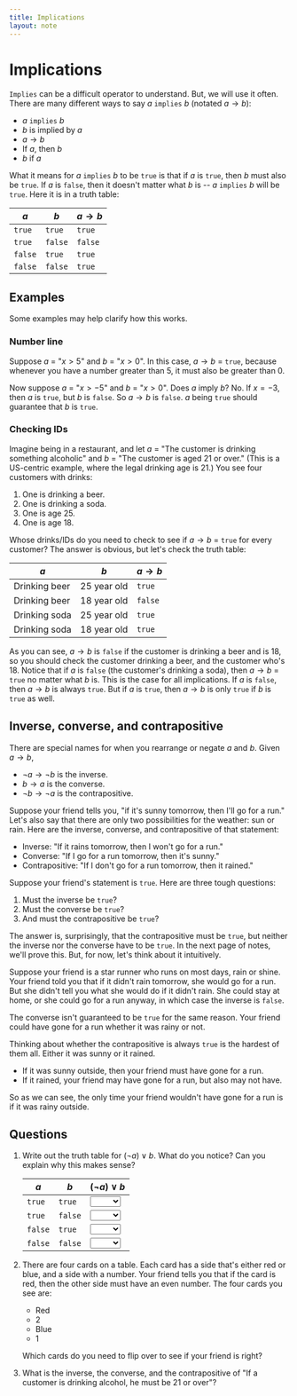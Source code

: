 ```yaml
---
title: Implications
layout: note
---
```


# Implications

`Implies` can be a difficult operator to understand. But, we will use it often. There are many different ways to say $a$ `implies` $b$ (notated $a \to b$):

* $a$ `implies` $b$
* $b$ is implied by $a$
* $a \to b$
* If $a$, then $b$
* $b$ if $a$

What it means for $a$ `implies` $b$ to be `true` is that if $a$ is `true`, then $b$ must also be `true`. If $a$ is `false`, then it doesn't matter what $b$ is -- $a$ `implies` $b$ will be `true`. Here it is in a truth table:

$a$ | $b$ | $a \to b$
--- | --- | ---------
`true` | `true` | `true`
`true` | `false` | `false`
`false` | `true` | `true`
`false` | `false` | `true`

## Examples
Some examples may help clarify how this works.

### Number line
Suppose $a$ = "$x > 5$" and $b$ = "$x > 0$". In this case, $a \to b$ = `true`, because whenever you have a number greater than 5, it must also be greater than 0.

Now suppose $a$ = "$x > -5$" and $b$ = "$x > 0$". Does $a$ imply
  $b$? No. If $x = -3$, then $a$ is `true`, but $b$ is `false`. So
  $a \to b$ is `false`. $a$ being `true` should guarantee that $b$ is `true`.

### Checking IDs

Imagine being in a restaurant, and let $a$ = "The customer is drinking something alcoholic" and $b$ = "The customer is aged 21 or over." (This is a US-centric example, where the legal drinking age is 21.) You see four customers with drinks:

1.  One is drinking a beer.
2.  One is drinking a soda.
3.  One is age 25.
4.  One is age 18.

Whose drinks/IDs do you need to check to see if $a \to b$ = `true` for every customer? The answer is obvious, but let's check the truth table:

$a$ | $b$ | $a \to b$
--- | --- | ---------
Drinking beer | 25 year old | `true`
Drinking beer | 18 year old | `false`
Drinking soda | 25 year old | `true`
Drinking soda | 18 year old | `true`

As you can see, $a \to b$ is `false` if the customer is drinking a beer and is 18, so you should check the customer drinking a beer, and the customer who's 18\. Notice that if $a$ is `false` (the customer's drinking a soda), then $a \to b$ = `true` no matter what $b$ is. This is the case for all implications. If $a$ is `false`, then $a \to b$ is always `true`. But if $a$ is `true`, then $a \to b$ is only `true` if $b$ is `true` as well.

## Inverse, converse, and contrapositive
There are special names for when you rearrange or negate $a$ and $b$. Given $a \to b$,

* $\neg a \to \neg b$ is the inverse.
* $b \to a$ is the converse.
* $\neg b \to \neg a$ is the contrapositive.

Suppose your friend tells you, "if it's sunny tomorrow, then I'll go for a run." Let's also say that there are only two possibilities for the weather: sun or rain. Here are the inverse, converse, and contrapositive of that statement:

* Inverse: "If it rains tomorrow, then I won't go for a run."
* Converse: "If I go for a run tomorrow, then it's sunny."
* Contrapositive: "If I don't go for a run tomorrow, then it rained."

Suppose your friend's statement is `true`. Here are three tough questions:

1. Must the inverse be `true`?
2. Must the converse be `true`?
3. And must the contrapositive be `true`?

The answer is, surprisingly, that the contrapositive must be `true`, but neither the inverse nor the converse have to be `true`. In the next page of notes, we'll prove this. But, for now, let's think about it intuitively.

Suppose your friend is a star runner who runs on most days, rain or shine. Your friend told you that if it didn't rain tomorrow, she would go for a run. But she didn't tell you what she would do if it didn't rain. She could stay at home, or she could go for a run anyway, in which case the inverse is `false`.

The converse isn't guaranteed to be `true` for the same reason. Your friend could have gone for a run whether it was rainy or not.

Thinking about whether the contrapositive is always `true` is the hardest of them all. Either it was sunny or it rained.

  * If it was sunny outside, then your friend must have gone for a run.
  * If it rained, your friend may have gone for a run, but also may not have.

So as we can see, the only time your friend wouldn't have gone for a run is if it was rainy outside.
  
## Questions


1. Write out the truth table for $(\neg a) \lor b$. What do you notice? Can you explain why this makes sense?

    $a$ | $b$ | $(\neg a) \lor b$
    --- | --- | ---------
    `true` | `true` | <select><option value=""></option><option value="True">True</option><option value="False">False</option></select>
    `true` | `false` | <select><option value=""></option><option value="True">True</option><option value="False">False</option></select>
    `false` | `true` | <select><option value=""></option><option value="True">True</option><option value="False">False</option></select>
    `false` | `false` | <select><option value=""></option><option value="True">True</option><option value="False">False</option></select>

2. There are four cards on a table. Each card has a side that's either red or blue, and a side with a number. Your friend tells you that if the card is red, then the other side must have an even number. The four cards you see are:

    *   Red
    *   2
    *   Blue
    *   1

    Which cards do you need to flip over to see if your friend is right?

3.  What is the inverse, the converse, and the contrapositive of "If a customer is drinking alcohol, he must be 21 or over"?
